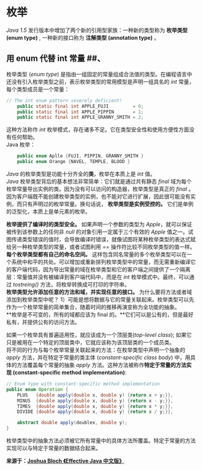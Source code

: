# 枚举 #
  
*Java 1.5* 发行版本中增加了两个新的引用型家族：一种新的类型称为 **枚举类型 (enum type)** , 一种新的接口称为 **注解类型 (annotation type)** 。  
  
## 用 enum 代替 int 常量 ##、
  
枚举类型 (*enum type*) 是指由一组固定的常量组成合法值的类型。在编程语言中还没有引入枚举类型之前，表示枚举类型的常用模型是声明一组具名的 *int* 常量，每个类型成员是一个常量：  
  
```Java
// The int enum pattern severely deficient!
	public static final int APPLE_FUJI         = 0;
	public static final int APPLE_PIPPIN       = 1;
	public static final int APPLE_GRANNY_SMITH = 2;  
```  
  
这种方法称作 *int* 枚举模式，存在诸多不足。它在类型安全性和使用方便性方面没有任何帮助。  
Java 枚举：  
```Java  
	public enum Aplle {FUJI, PIPPIN, GRANNY_SMITH }  
	public enum Orange {NAVEL, TEMPLE, BLOOD }
```  
*Java* 的枚举类型是功能十分齐全的**类**，枚举在本质上是 *int* 值。  
*Java* 枚举类型背后的基本想法非常简单：它们就是通过共有静态 *final* 域为每个枚举常量导出实例的类。因为没有可以访问的构造器，枚举类型是真正的 *final* 。因为客户端既不能创建枚举类型的实例，也不能对它进行扩展，因此很可能没有实例，而只有声明过的枚举常量。换句话说， **枚举类型是实例受控的。** 它们是单例的泛型化，本质上是单元素的枚举。  
  
**枚举提供了编译时的类型安全。** 如果声明一个参数的类型为 *Apple*，就可以保证被传到该参数上的任何非 *null* 的对象引用一定属于三个有效的 *Apple* 值之一。试图传递类型错误的值时，会导致编译时错误，就像试图将某种枚举类型的表达式赋给另一种枚举类型的常量，或者试图利用 *==* 操作符比较不同枚举类型的值一样。  
**每个枚举类型都有自己的命名空间。** 这样包含同名常量的多个枚举类型可以在一个系统中和平的共处。可以增加或重新排列枚举类型中的常量，而无需重新编译它的客户端代码，因为导出常量的域在枚举类型和它的客户端之间提供了一个隔离层：常量值并没有被编译到客户端代码中，而是在 *int* 枚举模式中。最终，可以通过 *tostreing()* 方法，将枚举转换成可打印的字符串。  
**枚举类型允许添加任意的方法和域，并实现任意的接口。** 为什么要将方法或者域添加到枚举类型中呢？ 1）可能是想将数据与它的常量关联起来。枚举类型可以先作为一个枚举常量的简单集合，随着时间的推移再演变称为全功能的抽象。  
**枚举是不可变的，所有的域都应该为 final 的。**它们可以是公有的，但是最好私有，并提供公有的访问方法。  
  
如果一个枚举具有普遍适用性，就应该成为一个顶层类(*top-level class*); 如果它只是被用在一个特定的顶层类中，它就应该称为该顶层类的一个成员类。  
将不同的行为与每个枚举常量关联起来的方法：在枚举类型中声明一个抽象的 *apply* 方法，并在特定于常量的类主体 (*constant-specific class body*) 中，用具体的方法覆盖每个常量的抽象 *apply* 方法。这种方法被称作**特定于常量的方法实现 (constant-specific method implementation)**:  
```Java  
// Enum type with constant-specific method implementation  
public enum Operation {
	PLUS   {double apply(double x, double y) {return x + y;}}, 
	MINUS  {double apply(double x, double y) {return x - y;}},
	TIMES  {double apply(double x, double y) {return x * y;}},
	DIVIDE {double apply(double x, double y) {return x / y;}},

	abstract double apply(doublex, double y);
}
```  
  
枚举类型中的抽象方法必须被它所有常量中的具体方法所覆盖。特定于常量的方法实现可以与特定于常量的数据结合起来。



**来源于：[Joshua Bloch 《Effective Java 中文版》](http://www.amazon.cn/Sun-%25E5%2585%25AC%25E5%258F%25B8%25E6%25A0%25B8%25E5%25BF%2583%25E6%258A%2580%25E6%259C%25AF%25E4%25B8%259B%25E4%25B9%25A6-Effective-Java%25E4%25B8%25AD%25E6%2596%2587%25E7%2589%2588-Joshua-Bloch/dp/B001PTGR52?SubscriptionId=AKIAJMGEVRIO53UGJCYQ&tag=16-28-282__-23&linkCode=sp1&camp=2025&creative=165953&creativeASIN=B001PTGR52 "Effective Java 中文版")**    